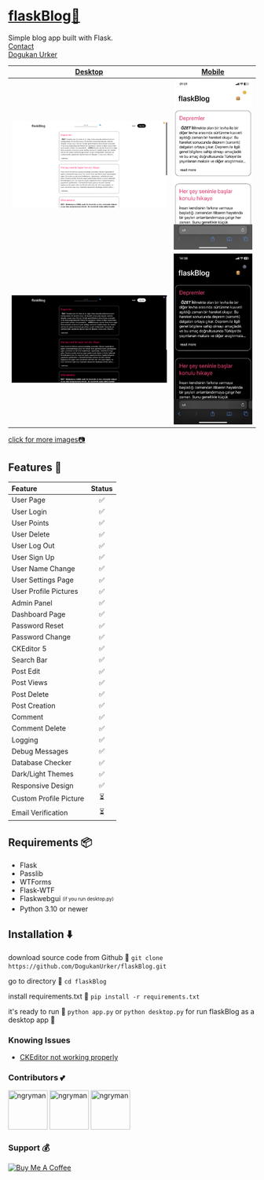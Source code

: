 # [flaskBlog📜](https://dogukanurker.com/flaskblog)

Simple blog app built with Flask.
<br/>
[Contact](mailto:dogukanurker@icloud.com)<br/>
[Dogukan Urker](https://dogukanurker.com)

| [Desktop](https://github.com/DogukanUrker/flaskBlog/tree/master/images/desktop) | [Mobile](https://github.com/DogukanUrker/flaskBlog/tree/master/images/mobile) |
| :-----------------------------------------------------------------------------: | :---------------------------------------------------------------------------: |
|                    ![appDesktop](/images/desktop/light.png)                     |                    ![appMobile](/images/mobile/light.jpeg)                    |
|                     ![appDesktop](/images/desktop/dark.png)                     |                    ![appMobile](/images/mobile/dark.jpeg)                     |

[click for more images📷](https://github.com/DogukanUrker/flaskBlog/tree/master/images)

## Features 💫

| Feature                | Status |
| :--------------------- | :----: |
| User Page              |   ✅    |
| User Login             |   ✅    |
| User Points            |   ✅    |
| User Delete            |   ✅    |
| User Log Out           |   ✅    |
| User Sign Up           |   ✅    |
| User Name Change       |   ✅    |
| User Settings Page     |   ✅    |
| User Profile Pictures  |   ✅    |
| Admin Panel            |   ✅    |
| Dashboard Page         |   ✅    |
| Password Reset         |   ✅    |
| Password Change        |   ✅    |
| CKEditor 5             |   ✅    |
| Search Bar             |   ✅    |
| Post Edit              |   ✅    |
| Post Views             |   ✅    |
| Post Delete            |   ✅    |
| Post Creation          |   ✅    |
| Comment                |   ✅    |
| Comment Delete         |   ✅    |
| Logging                |   ✅    |
| Debug Messages         |   ✅    |
| Database Checker       |   ✅    |
| Dark/Light Themes      |   ✅    |
| Responsive Design      |   ✅    |
| Custom Profile Picture |   ⏳    |
| Email Verification     |   ⏳    |

## Requirements 📦

- Flask
- Passlib
- WTForms
- Flask-WTF
- Flaskwebgui <sub><sup>(if you run desktop.py)</sup></sub>
- Python 3.10 or newer

## Installation ⬇️

download source code from Github 💾
`git clone https://github.com/DogukanUrker/flaskBlog.git`

go to directory 📁
`cd flaskBlog`

install requirements.txt 🔽
`pip install -r requirements.txt`

it's ready to run 🎉
`python app.py`
or
`python desktop.py`
for run flaskBlog as a desktop app 💯

### Knowing Issues
- [CKEditor not working properly](https://github.com/DogukanUrker/flaskBlog/issues/10#issue-1825223821)

### Contributors 💕

<a href="https://github.com/dogukanurker"><img src="https://avatars.githubusercontent.com/u/62756402" title="ngryman" width="80" height="80"></a>
<a href="https://github.com/adindrabkin"><img src="https://avatars.githubusercontent.com/u/47116975" title="ngryman" width="80" height="80"></a>
<a href="https://github.com/codehwang"><img src="https://avatars.githubusercontent.com/u/26578588" title="ngryman" width="80" height="80"></a>

### Support 💰

<a href="https://dogukanurker.com/donate" target="_blank"><img src="https://cdn.buymeacoffee.com/buttons/v2/arial-red.png" alt="Buy Me A Coffee" style="height: 60px !important;width: 217px !important;" ></a>
